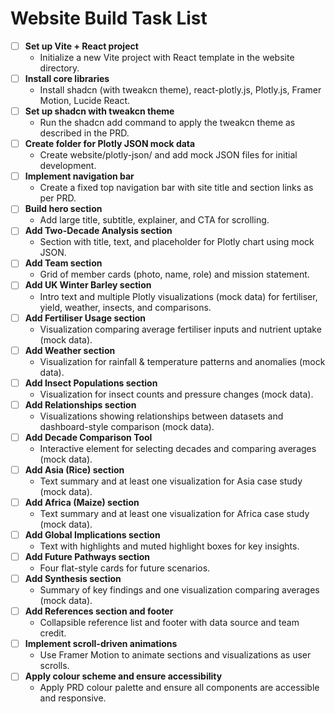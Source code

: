 # Website Build Task List

- [ ] **Set up Vite + React project**
  - Initialize a new Vite project with React template in the website directory.
- [ ] **Install core libraries**
  - Install shadcn (with tweakcn theme), react-plotly.js, Plotly.js, Framer Motion, Lucide React.
- [ ] **Set up shadcn with tweakcn theme**
  - Run the shadcn add command to apply the tweakcn theme as described in the PRD.
- [ ] **Create folder for Plotly JSON mock data**
  - Create website/plotly-json/ and add mock JSON files for initial development.
- [ ] **Implement navigation bar**
  - Create a fixed top navigation bar with site title and section links as per PRD.
- [ ] **Build hero section**
  - Add large title, subtitle, explainer, and CTA for scrolling.
- [ ] **Add Two-Decade Analysis section**
  - Section with title, text, and placeholder for Plotly chart using mock JSON.
- [ ] **Add Team section**
  - Grid of member cards (photo, name, role) and mission statement.
- [ ] **Add UK Winter Barley section**
  - Intro text and multiple Plotly visualizations (mock data) for fertiliser, yield, weather, insects, and comparisons.
- [ ] **Add Fertiliser Usage section**
  - Visualization comparing average fertiliser inputs and nutrient uptake (mock data).
- [ ] **Add Weather section**
  - Visualization for rainfall & temperature patterns and anomalies (mock data).
- [ ] **Add Insect Populations section**
  - Visualization for insect counts and pressure changes (mock data).
- [ ] **Add Relationships section**
  - Visualizations showing relationships between datasets and dashboard-style comparison (mock data).
- [ ] **Add Decade Comparison Tool**
  - Interactive element for selecting decades and comparing averages (mock data).
- [ ] **Add Asia (Rice) section**
  - Text summary and at least one visualization for Asia case study (mock data).
- [ ] **Add Africa (Maize) section**
  - Text summary and at least one visualization for Africa case study (mock data).
- [ ] **Add Global Implications section**
  - Text with highlights and muted highlight boxes for key insights.
- [ ] **Add Future Pathways section**
  - Four flat-style cards for future scenarios.
- [ ] **Add Synthesis section**
  - Summary of key findings and one visualization comparing averages (mock data).
- [ ] **Add References section and footer**
  - Collapsible reference list and footer with data source and team credit.
- [ ] **Implement scroll-driven animations**
  - Use Framer Motion to animate sections and visualizations as user scrolls.
- [ ] **Apply colour scheme and ensure accessibility**
  - Apply PRD colour palette and ensure all components are accessible and responsive.
